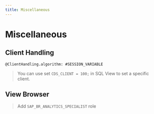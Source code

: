```yaml
---
title: Miscellaneous
---
```


# Miscellaneous

## Client Handling

```cds
@ClientHandling.algorithm: #SESSION_VARIABLE
```

> You can use set `CDS_CLIENT = 100;` in SQL View to set a specific client.

## View Browser

> Add `SAP_BR_ANALYTICS_SPECIALIST` role
